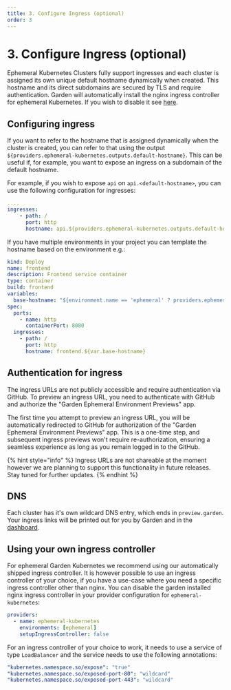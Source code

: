 ```yaml
---
title: 3. Configure Ingress (optional)
order: 3
---
```


# 3. Configure Ingress (optional)

Ephemeral Kubernetes Clusters fully support ingresses and each cluster is assigned its own unique default hostname dynamically when created. This hostname and its direct subdomains are secured by TLS and require authentication.
Garden will automatically install the nginx ingress controller for ephemeral Kubernetes. If you wish to disable it see [here](#using-your-own-ingress-controller).

## Configuring ingress

If you want to refer to the hostname that is assigned dynamically when the cluster is created, you can refer to that using the output `${providers.ephemeral-kubernetes.outputs.default-hostname}`. This can be useful if, for example, you want to expose an ingress on a subdomain of the default hostname.

For example, if you wish to expose `api` on `api.<default-hostname>`, you can use the following configuration for ingresses:

```yaml
....
ingresses:
    - path: /
      port: http
      hostname: api.${providers.ephemeral-kubernetes.outputs.default-hostname}
```

If you have multiple environments in your project you can template the hostname based on the environment e.g.:

```yaml
kind: Deploy
name: frontend
description: Frontend service container
type: container
build: frontend
variables:
  base-hostname: "${environment.name == 'ephemeral' ? providers.ephemeral-kubernetes.outputs.default-hostname : local.demo.garden}"
spec:
  ports:
    - name: http
      containerPort: 8080
  ingresses:
    - path: /
      port: http
      hostname: frontend.${var.base-hostname}
```

## Authentication for ingress

The ingress URLs are not publicly accessible and require authentication via GitHub. To preview an ingress URL, you need to authenticate with GitHub and authorize the "Garden Ephemeral Environment Previews" app.

The first time you attempt to preview an ingress URL, you will be automatically redirected to GitHub for authorization of the "Garden Ephemeral Environment Previews" app. This is a one-time step, and subsequent ingress previews won't require re-authorization, ensuring a seamless experience as long as you remain logged in to the GitHub.

{% hint style="info" %}
Ingress URLs are not shareable at the moment however we are planning to support this functionality in future releases. Stay tuned for further updates.
{% endhint %}

## DNS

Each cluster has it's own wildcard DNS entry, which ends in `preview.garden`. Your ingress links will be printed out for you by Garden and in the [dashboard](https://app.garden.io).

## Using your own ingress controller

For ephemeral Garden Kubernetes we recommend using our automatically shipped ingress controller. It is however possible to use an ingress controller of your choice, if you have a use-case where you need a specific ingress controller other than nginx. You can disable the garden installed nginx ingress controller in your provider configuration for `ephemeral-kubernetes`:

```yaml
providers:
  - name: ephemeral-kubernetes
    environments: [ephemeral]
    setupIngressController: false
```

For an ingress controller of your choice to work, it needs to use a service of type `LoadBalancer` and the service needs
to use the following annotations:

```yaml
"kubernetes.namespace.so/expose": "true"
"kubernetes.namespace.so/exposed-port-80": "wildcard"
"kubernetes.namespace.so/exposed-port-443": "wildcard"
```
